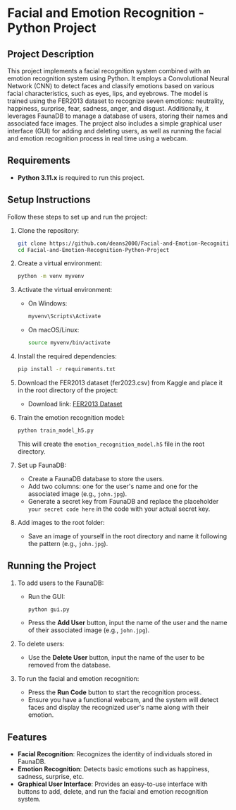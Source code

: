 # Facial and Emotion Recognition - Python Project

## Project Description

This project implements a facial recognition system combined with an emotion recognition system using Python. It employs a Convolutional Neural Network (CNN) to detect faces and classify emotions based on various facial characteristics, such as eyes, lips, and eyebrows. The model is trained using the FER2013 dataset to recognize seven emotions: neutrality, happiness, surprise, fear, sadness, anger, and disgust. Additionally, it leverages FaunaDB to manage a database of users, storing their names and associated face images. The project also includes a simple graphical user interface (GUI) for adding and deleting users, as well as running the facial and emotion recognition process in real time using a webcam.

## Requirements

- **Python 3.11.x** is required to run this project.

## Setup Instructions

Follow these steps to set up and run the project:

1. Clone the repository:
    ```bash
    git clone https://github.com/deans2000/Facial-and-Emotion-Recognition-Python-Project.git
    cd Facial-and-Emotion-Recognition-Python-Project
    ```

2. Create a virtual environment:
    ```bash
    python -m venv myvenv
    ```

3. Activate the virtual environment:
    - On Windows:
        ```bash
        myvenv\Scripts\Activate
        ```
    - On macOS/Linux:
        ```bash
        source myvenv/bin/activate
        ```

4. Install the required dependencies:
    ```bash
    pip install -r requirements.txt
    ```

5. Download the FER2013 dataset (fer2023.csv) from Kaggle and place it in the root directory of the project:
    - Download link: [FER2013 Dataset](https://www.kaggle.com/datasets/nicolejyt/facialexpressionrecognition)

6. Train the emotion recognition model:
    ```bash
    python train_model_h5.py
    ```
    This will create the `emotion_recognition_model.h5` file in the root directory.

7. Set up FaunaDB:
    - Create a FaunaDB database to store the users.
    - Add two columns: one for the user's name and one for the associated image (e.g., `john.jpg`).
    - Generate a secret key from FaunaDB and replace the placeholder `your secret code here` in the code with your actual secret key.

8. Add images to the root folder:
    - Save an image of yourself in the root directory and name it following the pattern (e.g., `john.jpg`).

## Running the Project

1. To add users to the FaunaDB:
    - Run the GUI:
        ```bash
        python gui.py
        ```
    - Press the **Add User** button, input the name of the user and the name of their associated image (e.g., `john.jpg`).

2. To delete users:
    - Use the **Delete User** button, input the name of the user to be removed from the database.

3. To run the facial and emotion recognition:
    - Press the **Run Code** button to start the recognition process.
    - Ensure you have a functional webcam, and the system will detect faces and display the recognized user's name along with their emotion.

## Features

- **Facial Recognition**: Recognizes the identity of individuals stored in FaunaDB.
- **Emotion Recognition**: Detects basic emotions such as happiness, sadness, surprise, etc.
- **Graphical User Interface**: Provides an easy-to-use interface with buttons to add, delete, and run the facial and emotion recognition system.
